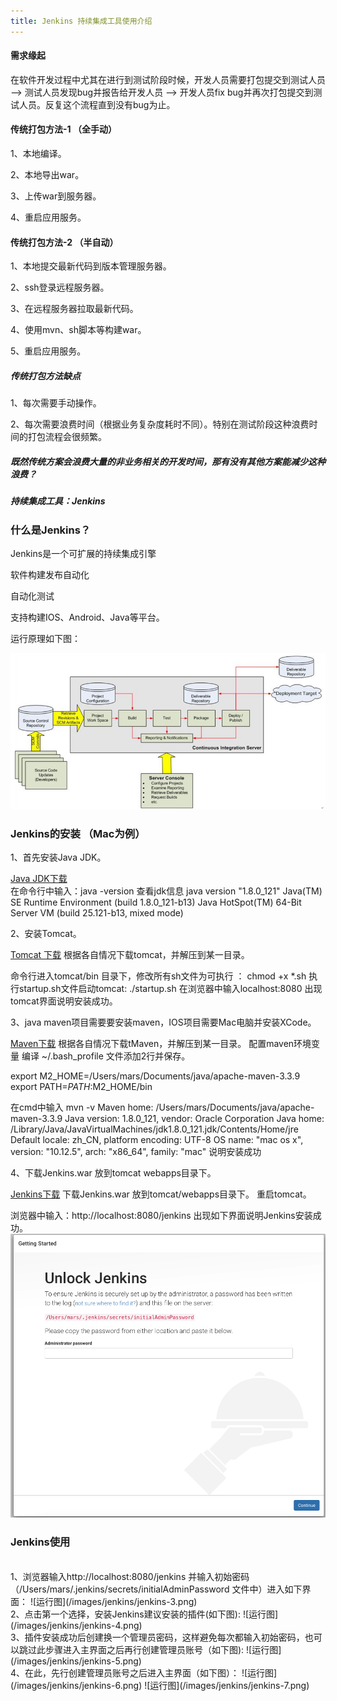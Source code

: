 ```yaml
---
title: Jenkins 持续集成工具使用介绍
---
```


#### 需求缘起

在软件开发过程中尤其在进行到测试阶段时候，开发人员需要打包提交到测试人员 ——> 测试人员发现bug并报告给开发人员 ——> 开发人员fix bug并再次打包提交到测试人员。反复这个流程直到没有bug为止。

#### 传统打包方法-1 （全手动）

1、本地编译。

2、本地导出war。

3、上传war到服务器。

4、重启应用服务。

#### 传统打包方法-2 （半自动）

1、本地提交最新代码到版本管理服务器。

2、ssh登录远程服务器。

3、在远程服务器拉取最新代码。

4、使用mvn、sh脚本等构建war。

5、重启应用服务。

##### 传统打包方法缺点

1、每次需要手动操作。

2、每次需要浪费时间（根据业务复杂度耗时不同）。特别在测试阶段这种浪费时间的打包流程会很频繁。

##### 既然传统方案会浪费大量的非业务相关的开发时间，那有没有其他方案能减少这种浪费？

##### 持续集成工具：Jenkins

### 什么是Jenkins？

Jenkins是一个可扩展的持续集成引擎

软件构建发布自动化

自动化测试

支持构建IOS、Android、Java等平台。

运行原理如下图：

![运行图](/images/jenkins/jenkins-1.png)

### Jenkins的安装 （Mac为例）

1、首先安装Java JDK。

   [Java JDK下载](http://www.oracle.com/technetwork/java/javase/downloads/jdk8-downloads-2133151.html)	
   在命令行中输入：java -version 查看jdk信息
   java version "1.8.0_121"
   Java(TM) SE Runtime Environment (build 1.8.0_121-b13)
   Java HotSpot(TM) 64-Bit Server VM (build 25.121-b13, mixed mode)

2、安装Tomcat。

   [Tomcat 下载](http://tomcat.apache.org/download-80.cgi)
   根据各自情况下载tomcat，并解压到某一目录。

   命令行进入tomcat/bin 目录下，修改所有sh文件为可执行 ： chmod +x *.sh
   执行startup.sh文件启动tomcat: ./startup.sh
   在浏览器中输入localhost:8080 出现tomcat界面说明安装成功。   

3、java maven项目需要要安装maven，IOS项目需要Mac电脑并安装XCode。
   
   [Maven下载](http://maven.apache.org/download.cgi)
   根据各自情况下载tMaven，并解压到某一目录。
   配置maven环境变量
   编译 ~/.bash_profile 文件添加2行并保存。

   export M2_HOME=/Users/mars/Documents/java/apache-maven-3.3.9
   export PATH=$PATH:$M2_HOME/bin

   在cmd中输入 mvn -v 
   Maven home: /Users/mars/Documents/java/apache-maven-3.3.9
   Java version: 1.8.0_121, vendor: Oracle Corporation
   Java home: /Library/Java/JavaVirtualMachines/jdk1.8.0_121.jdk/Contents/Home/jre
   Default locale: zh_CN, platform encoding: UTF-8
   OS name: "mac os x", version: "10.12.5", arch: "x86_64", family: "mac"
   说明安装成功

4、下载Jenkins.war 放到tomcat webapps目录下。

   [Jenkins下载](https://jenkins.io/download/)
   下载Jenkins.war 放到tomcat/webapps目录下。
   重启tomcat。

   浏览器中输入：http://localhost:8080/jenkins  出现如下界面说明Jenkins安装成功。
   ![运行图](/images/jenkins/jenkins-2.png)

### Jenkins使用
<br/>
1、浏览器输入http://localhost:8080/jenkins  并输入初始密码（/Users/mars/.jenkins/secrets/initialAdminPassword 文件中）进入如下界面：
   ![运行图](/images/jenkins/jenkins-3.png)
<br/>
2、点击第一个选择，安装Jenkins建议安装的插件(如下图):
   ![运行图](/images/jenkins/jenkins-4.png)  
<br/>
3、插件安装成功后创建换一个管理员密码，这样避免每次都输入初始密码，也可以跳过此步骤进入主界面之后再行创建管理员账号（如下图):
   ![运行图](/images/jenkins/jenkins-5.png)  
<br/>
4、在此，先行创建管理员账号之后进入主界面（如下图）：
   ![运行图](/images/jenkins/jenkins-6.png)
   ![运行图](/images/jenkins/jenkins-7.png)





